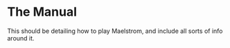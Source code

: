 # The Manual
This should be detailing how to play Maelstrom, and include all sorts of info around it.
